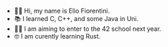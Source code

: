 - 👋😊 Hi, my name is Elio Fiorentini.
- 📚 I learned C, C++, and some Java in Uni.
- 🧑‍💻 I am aiming to enter to the 42 school next year.
- 🤓 I am curently learning Rust.
<!---
ElioFiorentini/ElioFiorentini is a ✨ special ✨ repository because its `README.md` (this file) appears on your GitHub profile.
You can click the Preview link to take a look at your changes.
--->
